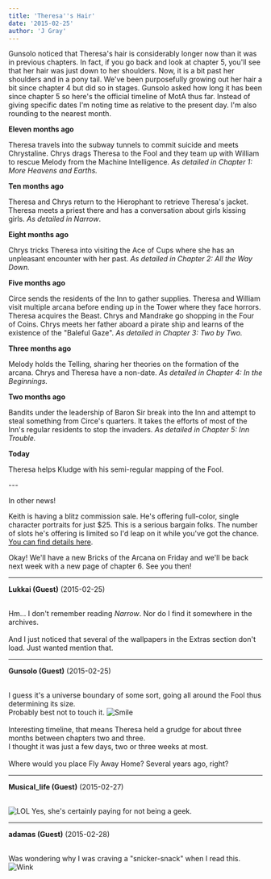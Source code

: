 ```yaml
---
title: 'Theresa''s Hair'
date: '2015-02-25'
author: 'J Gray'
---
```


<p>Gunsolo noticed that Theresa's hair is considerably longer now than it was in previous chapters. In fact, if you go back and look at chapter 5, you'll see that her hair was just down to her shoulders. Now, it is a bit past her shoulders and in a pony tail. We've been purposefully growing out her hair a bit since chapter 4 but did so in stages. Gunsolo asked how long it has been since chapter 5 so here's the official timeline of MotA thus far. Instead of giving specific dates I'm noting time as relative to the present day. I'm also rounding to the nearest month.</p><p><strong>Eleven months ago</strong></p><p>Theresa travels into the subway tunnels to commit suicide and meets Chrystaline. Chrys drags Theresa to the Fool and they team up with William to rescue Melody from the Machine Intelligence. <em>As detailed in Chapter 1: More Heavens and Earths.</em></p><p><strong>Ten months ago</strong></p><p>Theresa and Chrys return to the Hierophant to retrieve Theresa's jacket. Theresa meets a priest there and has a conversation about girls kissing girls. <em>As detailed in Narrow</em>.</p><p><strong>Eight months ago</strong></p><p>Chrys tricks Theresa into visiting the Ace of Cups where she has an unpleasant encounter with her past. <em>As detailed in Chapter 2: All the Way Down.</em></p><p><strong>Five months ago</strong></p><p>Circe sends the residents of the Inn to gather supplies. Theresa and William visit multiple arcana before ending up in the Tower where they face horrors. Theresa acquires the Beast. Chrys and Mandrake go shopping in the Four of Coins. Chrys meets her father aboard a pirate ship and learns of the existence of the "Baleful Gaze". <em>As detailed in Chapter 3: Two by Two.</em></p><p><strong>Three months ago</strong></p><p>Melody holds the Telling, sharing her theories on the formation of the arcana. Chrys and Theresa have a non-date. <em>As detailed in Chapter 4: In the Beginnings.</em></p><p><strong>Two months ago</strong></p><p>Bandits under the leadership of Baron Sir break into the Inn and attempt to steal something from Circe's quarters. It takes the efforts of most of the Inn's regular residents to stop the invaders. <em>As detailed in Chapter 5: Inn Trouble.</em></p><p><strong>Today</strong></p><p>Theresa helps Kludge with his semi-regular mapping of the Fool.</p><p>---</p><p>In other news!</p><p>Keith is having a blitz commission sale. He's offering full-color, single character portraits for just $25. This is a serious bargain folks. The number of slots he's offering is limited so I'd leap on it while you've got the chance. <a href="http://Keira.deviantart.com/journal/Blitz-Commissions-515597555" target="_blank">You can find details here</a>.</p><p>Okay! We'll have a new Bricks of the Arcana on Friday and we'll be back next week with a new page of chapter 6. See you then!</p>

---
**Lukkai (Guest)** (2015-02-25)

<br> Hm... I don't remember reading <i>Narrow</i>. Nor do I find it somewhere in the archives.<br><br>And I just noticed that several of the wallpapers in the Extras section don't load. Just wanted mention that.<br>

---
**Gunsolo (Guest)** (2015-02-25)

<br> I guess it's a universe boundary of some sort, going all around the Fool thus determining its size.<br>Probably best not to touch it. <img src="/smilies/smile.gif" alt="Smile" border="0"><br><br>Interesting timeline, that means Theresa held a grudge for about three months between chapters two and three.<br>I thought it was just a few days, two or three weeks at most.<br><br>Where would you place Fly Away Home? Several years ago, right?

---
**Musical_life (Guest)** (2015-02-27)

<br> <img src="/smilies/laugh.gif" alt="LOL" border="0"> Yes, she's certainly paying for not being a geek.

---
**adamas (Guest)** (2015-02-28)

<br> Was wondering why I was craving a "snicker-snack" when I read this. <img src="/smilies/wink1.gif" alt="Wink" border="0"><br>

